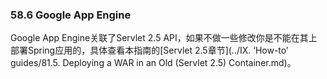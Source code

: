 ### 58.6 Google App Engine

Google App Engine关联了Servlet 2.5 API，如果不做一些修改你是不能在其上部署Spring应用的，具体查看本指南的[Servlet 2.5章节](../IX. ‘How-to’ guides/81.5. Deploying a WAR in an Old (Servlet 2.5) Container.md)。
